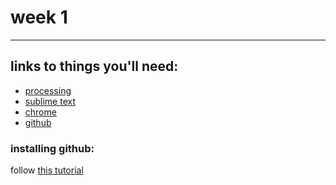 # week 1
---
## links to things you'll need:
- [processing](www.processing.org)
- [sublime text](https://www.sublimetext.com/)
- [chrome](https://www.google.com/chrome/browser/desktop/index.html)
- [github](https://github.com/)


### installing github:
follow [this tutorial](https://gist.github.com/derhuerst/1b15ff4652a867391f03#file-mac-md)

